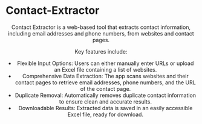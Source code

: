 <h1 align"center"> Contact-Extractor </h1>
<p align="center">
  Contact Extractor is a web-based tool that extracts contact information, including email addresses and phone numbers, from websites and contact pages.
</p>

<p align="center">
  Key features include:
</p>

<ul style="text-align: center;">
  <li>Flexible Input Options: Users can either manually enter URLs or upload an Excel file containing a list of websites.</li>
  <li>Comprehensive Data Extraction: The app scans websites and their contact pages to retrieve email addresses, phone numbers, and the URL of the contact page.</li>
  <li>Duplicate Removal: Automatically removes duplicate contact information to ensure clean and accurate results.</li>
  <li>Downloadable Results: Extracted data is saved in an easily accessible Excel file, ready for download.</li>
</ul>

